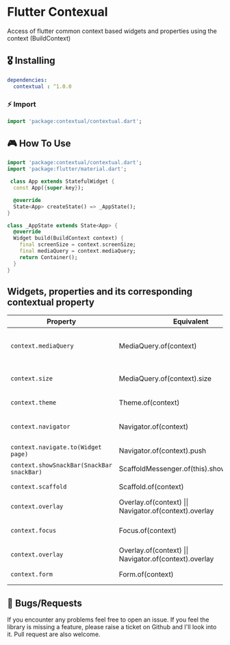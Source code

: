 # Flutter Contexual

Access of flutter common context based widgets and properties using the context (BuildContext)

## 🎖 Installing

```yaml
dependencies:
  contextual : ^1.0.0
```

### ⚡️ Import
```dart
import 'package:contextual/contextual.dart';
```


## 🎮 How To Use

```dart
import 'package:contextual/contextual.dart';
import 'package:flutter/material.dart';

 class App extends StatefulWidget {
  const App({super.key});

  @override
  State<App> createState() => _AppState();
}

class _AppState extends State<App> {
  @override
  Widget build(BuildContext context) {
    final screenSize = context.screenSize;
    final mediaQuery = context.mediaQuery;
    return Container();
  }
}

```

## Widgets, properties and its corresponding contextual property

 <table>
    <thead>
      <tr>
        <th>Property</th>
        <th>Equivalent</th>
        <th>Description</th>
      </tr>
    </thead>
    <tbody>
          <tr>
            <td><code>context.mediaQuery</code></td>
            <td>MediaQuery.of(context)</td>
            <td>Returns the mediaquerydata for nearest Mediaquery</td>
          </tr>
          <tr>
            <td><code>context.size</code></td>
            <td>MediaQuery.of(context).size</td>
            <td>Returns the current screen size</td>
          </tr>
          <tr>
            <td><code>context.theme</code></td>
            <td>Theme.of(context)</td>
            <td>Get the nearest theme</td>
          </tr>
          <tr>
            <td><code>context.navigator</code></td>
            <td>Navigator.of(context)</td>
            <td>Returns the nearest Navigator</td>
          </tr>
          <tr>
            <td><code>context.navigate.to(Widget page)</code></td>
            <td>Navigator.of(context).push</td>
            <td>Navigates to the page argument</td>
          </tr>
         <tr>
            <td><code>context.showSnackBar(SnackBar snackBar)</code></td>
            <td>ScaffoldMessenger.of(this).showSnackBar()</td>
            <td>Show snackbar</td>
        </tr>
         <tr>
            <td><code>context.scaffold</code></td>
            <td>Scaffold.of(context)</td>
            <td>Get the nearest Scaffold</td>
        </tr>
        <tr>
            <td><code>context.overlay</code></td>
            <td>Overlay.of(context) || Navigator.of(context).overlay</td>
            <td>Get the nearest overlay</td>
        </tr>
        <tr>
            <td><code>context.focus</code></td>
            <td>Focus.of(context)</td>
            <td>Get the nearest Focus widget FocusNode</td>
        </tr>
        <tr>
            <td><code>context.overlay</code></td>
            <td>Overlay.of(context) || Navigator.of(context).overlay</td>
            <td>Get the nearest overlay</td>
        </tr>
        <tr>
            <td><code>context.form</code></td>
            <td>Form.of(context)</td>
            <td>Get the nearest form widget</td>
        </tr>
        </tbody>
  </table>


## 🐛 Bugs/Requests

If you encounter any problems feel free to open an issue. If you feel the library is
missing a feature, please raise a ticket on Github and I'll look into it.
Pull request are also welcome.
